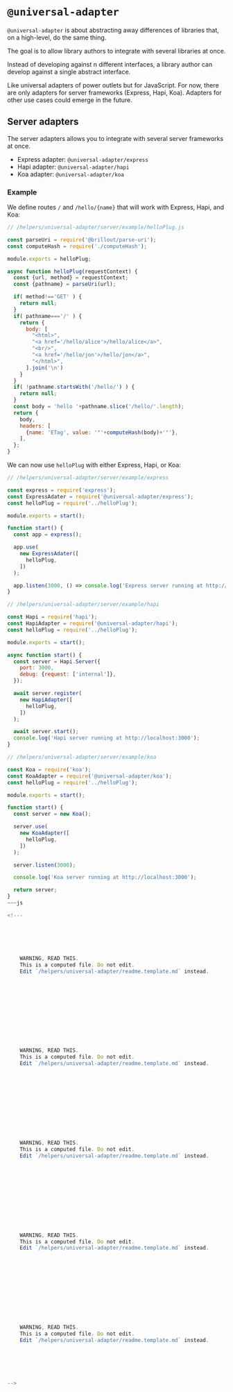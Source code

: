 <!---






    WARNING, READ THIS.
    This is a computed file. Do not edit.
    Edit `/helpers/universal-adapter/readme.template.md` instead.












    WARNING, READ THIS.
    This is a computed file. Do not edit.
    Edit `/helpers/universal-adapter/readme.template.md` instead.












    WARNING, READ THIS.
    This is a computed file. Do not edit.
    Edit `/helpers/universal-adapter/readme.template.md` instead.












    WARNING, READ THIS.
    This is a computed file. Do not edit.
    Edit `/helpers/universal-adapter/readme.template.md` instead.












    WARNING, READ THIS.
    This is a computed file. Do not edit.
    Edit `/helpers/universal-adapter/readme.template.md` instead.






-->

# `@universal-adapter`

`@universal-adapter` is about abstracting away differences of libraries that, on a high-level, do the same thing.

The goal is to allow library authors to integrate with several libraries at once.

Instead of developing against n different interfaces,
a library author can develop against a single abstract interface.

Like universal adapters of power outlets but for JavaScript.
For now, there are only adapters for server frameworks (Express, Hapi, Koa).
Adapters for other use cases could emerge in the future.

## Server adapters

The server adapters allows you to integrate with several server frameworks at once.

 - Express adapter: `@universal-adapter/express`
 - Hapi adapter: `@universal-adapter/hapi`
 - Koa adapter: `@universal-adapter/koa`

### Example

We define routes `/` and `/hello/{name}` that will work with Express, Hapi, and Koa:

~~~js
// /helpers/universal-adapter/server/example/helloPlug.js

const parseUri = require('@brillout/parse-uri');
const computeHash = require('./computeHash');

module.exports = helloPlug;

async function helloPlug(requestContext) {
  const {url, method} = requestContext;
  const {pathname} = parseUri(url);

  if( method!=='GET' ) {
    return null;
  }
  if( pathname==='/' ) {
    return {
      body: [
        "<html>",
        "<a href='/hello/alice'>/hello/alice</a>",
        "<br/>",
        "<a href='/hello/jon'>/hello/jon</a>",
        "</html>",
      ].join('\n')
    }
  }
  if( !pathname.startsWith('/hello/') ) {
    return null;
  }
  const body = 'hello '+pathname.slice('/hello/'.length);
  return {
    body,
    headers: [
      {name: 'ETag', value: '"'+computeHash(body)+'"'},
    ],
  };
}
~~~

We can now use `helloPlug` with either Express, Hapi, or Koa:

~~~js
// /helpers/universal-adapter/server/example/express

const express = require('express');
const ExpressAdater = require('@universal-adapter/express');
const helloPlug = require('../helloPlug');

module.exports = start();

function start() {
  const app = express();

  app.use(
    new ExpressAdater([
      helloPlug,
    ])
  );

  app.listen(3000, () => console.log('Express server running at http://localhost:3000'));
}
~~~
~~~js
// /helpers/universal-adapter/server/example/hapi

const Hapi = require('hapi');
const HapiAdapter = require('@universal-adapter/hapi');
const helloPlug = require('../helloPlug');

module.exports = start();

async function start() {
  const server = Hapi.Server({
    port: 3000,
    debug: {request: ['internal']},
  });

  await server.register(
    new HapiAdapter([
      helloPlug,
    ])
  );

  await server.start();
  console.log('Hapi server running at http://localhost:3000');
}
~~~
~~~js
// /helpers/universal-adapter/server/example/koa

const Koa = require('koa');
const KoaAdapter = require('@universal-adapter/koa');
const helloPlug = require('../helloPlug');

module.exports = start();

function start() {
  const server = new Koa();

  server.use(
    new KoaAdapter([
      helloPlug,
    ])
  );

  server.listen(3000);

  console.log('Koa server running at http://localhost:3000');

  return server;
}
~~~js

<!---






    WARNING, READ THIS.
    This is a computed file. Do not edit.
    Edit `/helpers/universal-adapter/readme.template.md` instead.












    WARNING, READ THIS.
    This is a computed file. Do not edit.
    Edit `/helpers/universal-adapter/readme.template.md` instead.












    WARNING, READ THIS.
    This is a computed file. Do not edit.
    Edit `/helpers/universal-adapter/readme.template.md` instead.












    WARNING, READ THIS.
    This is a computed file. Do not edit.
    Edit `/helpers/universal-adapter/readme.template.md` instead.












    WARNING, READ THIS.
    This is a computed file. Do not edit.
    Edit `/helpers/universal-adapter/readme.template.md` instead.






-->
